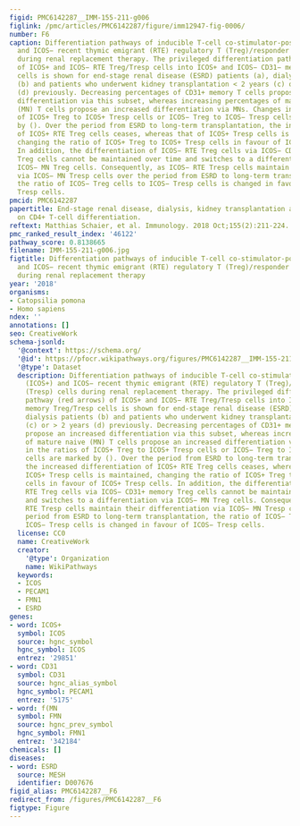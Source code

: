 ```yaml
---
figid: PMC6142287__IMM-155-211-g006
figlink: /pmc/articles/PMC6142287/figure/imm12947-fig-0006/
number: F6
caption: Differentiation pathways of inducible T‐cell co‐stimulator‐positive (ICOS+)
  and ICOS− recent thymic emigrant (RTE) regulatory T (Treg)/responder T (Tresp) cells
  during renal replacement therapy. The privileged differentiation pathway (red arrows)
  of ICOS+ and ICOS− RTE Treg/Tresp cells into ICOS+ and ICOS− CD31− memory Treg/Tresp
  cells is shown for end‐stage renal disease (ESRD) patients (a), dialysis patients
  (b) and patients who underwent kidney transplantation < 2 years (c) or > 2 years
  (d) previously. Decreasing percentages of CD31+ memory T cells propose an increased
  differentiation via this subset, whereas increasing percentages of mature naive
  (MN) T cells propose an increased differentiation via MNs. Changes in the ratios
  of ICOS+ Treg to ICOS+ Tresp cells or ICOS− Treg to ICOS− Tresp cells are marked
  by (). Over the period from ESRD to long‐term transplantation, the increased differentiation
  of ICOS+ RTE Treg cells ceases, whereas that of ICOS+ Tresp cells is maintained,
  changing the ratio of ICOS+ Treg to ICOS+ Tresp cells in favour of ICOS+ Tresp cells.
  In addition, the differentiation of ICOS− RTE Treg cells via ICOS− CD31+ memory
  Treg cells cannot be maintained over time and switches to a differentiation via
  ICOS− MN Treg cells. Consequently, as ICOS− RTE Tresp cells maintain their differentiation
  via ICOS− MN Tresp cells over the period from ESRD to long‐term transplantation,
  the ratio of ICOS− Treg cells to ICOS− Tresp cells is changed in favour of ICOS−
  Tresp cells.
pmcid: PMC6142287
papertitle: End‐stage renal disease, dialysis, kidney transplantation and their impact
  on CD4+ T‐cell differentiation.
reftext: Matthias Schaier, et al. Immunology. 2018 Oct;155(2):211-224.
pmc_ranked_result_index: '46122'
pathway_score: 0.8138665
filename: IMM-155-211-g006.jpg
figtitle: Differentiation pathways of inducible T‐cell co‐stimulator‐positive (ICOS+)
  and ICOS− recent thymic emigrant (RTE) regulatory T (Treg)/responder T (Tresp) cells
  during renal replacement therapy
year: '2018'
organisms:
- Catopsilia pomona
- Homo sapiens
ndex: ''
annotations: []
seo: CreativeWork
schema-jsonld:
  '@context': https://schema.org/
  '@id': https://pfocr.wikipathways.org/figures/PMC6142287__IMM-155-211-g006.html
  '@type': Dataset
  description: Differentiation pathways of inducible T‐cell co‐stimulator‐positive
    (ICOS+) and ICOS− recent thymic emigrant (RTE) regulatory T (Treg)/responder T
    (Tresp) cells during renal replacement therapy. The privileged differentiation
    pathway (red arrows) of ICOS+ and ICOS− RTE Treg/Tresp cells into ICOS+ and ICOS− CD31−
    memory Treg/Tresp cells is shown for end‐stage renal disease (ESRD) patients (a),
    dialysis patients (b) and patients who underwent kidney transplantation < 2 years
    (c) or > 2 years (d) previously. Decreasing percentages of CD31+ memory T cells
    propose an increased differentiation via this subset, whereas increasing percentages
    of mature naive (MN) T cells propose an increased differentiation via MNs. Changes
    in the ratios of ICOS+ Treg to ICOS+ Tresp cells or ICOS− Treg to ICOS− Tresp
    cells are marked by (). Over the period from ESRD to long‐term transplantation,
    the increased differentiation of ICOS+ RTE Treg cells ceases, whereas that of
    ICOS+ Tresp cells is maintained, changing the ratio of ICOS+ Treg to ICOS+ Tresp
    cells in favour of ICOS+ Tresp cells. In addition, the differentiation of ICOS−
    RTE Treg cells via ICOS− CD31+ memory Treg cells cannot be maintained over time
    and switches to a differentiation via ICOS− MN Treg cells. Consequently, as ICOS−
    RTE Tresp cells maintain their differentiation via ICOS− MN Tresp cells over the
    period from ESRD to long‐term transplantation, the ratio of ICOS− Treg cells to
    ICOS− Tresp cells is changed in favour of ICOS− Tresp cells.
  license: CC0
  name: CreativeWork
  creator:
    '@type': Organization
    name: WikiPathways
  keywords:
  - ICOS
  - PECAM1
  - FMN1
  - ESRD
genes:
- word: ICOS+
  symbol: ICOS
  source: hgnc_symbol
  hgnc_symbol: ICOS
  entrez: '29851'
- word: CD31
  symbol: CD31
  source: hgnc_alias_symbol
  hgnc_symbol: PECAM1
  entrez: '5175'
- word: f(MN
  symbol: FMN
  source: hgnc_prev_symbol
  hgnc_symbol: FMN1
  entrez: '342184'
chemicals: []
diseases:
- word: ESRD
  source: MESH
  identifier: D007676
figid_alias: PMC6142287__F6
redirect_from: /figures/PMC6142287__F6
figtype: Figure
---
```

